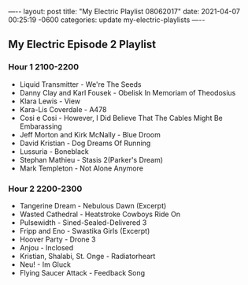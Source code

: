 —--
layout: post
title:  "My Electric Playlist 08062017"
date:   2021-04-07 00:25:19 -0600
categories: update my-electric-playlists
—--
## My Electric Episode 2 Playlist

### Hour 1 2100-2200
* Liquid Transmitter - We're The Seeds
* Danny Clay and Karl Fousek - Obelisk In Memoriam of Theodosius
* Klara Lewis - View
* Kara-Lis Coverdale - A478
* Cosi e Cosi - However, I Did Believe That The Cables Might Be Embarassing
* Jeff Morton and Kirk McNally - Blue Droom
* David Kristian - Dog Dreams Of Running
* Lussuria - Boneblack
* Stephan Mathieu - Stasis 2(Parker's Dream)
* Mark Templeton - Not Alone Anymore

### Hour 2 2200-2300
* Tangerine Dream - Nebulous Dawn (Excerpt)
* Wasted Cathedral - Heatstroke Cowboys Ride On
* Pulsewidth - Sined-Sealed-Delivered 3
* Fripp and Eno - Swastika Girls (Excerpt)
* Hoover Party - Drone 3
* Anjou - Inclosed
* Kristian, Shalabi, St. Onge - Radiatorheart
* Neu! - Im Gluck
* Flying Saucer Attack - Feedback Song
